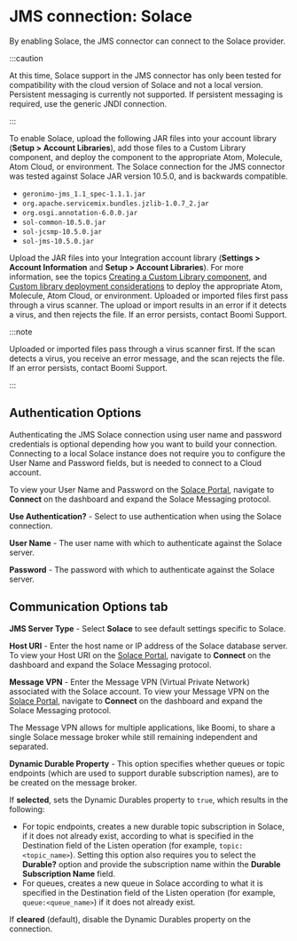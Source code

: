 # JMS connection: Solace 

<head>
  <meta name="guidename" content="Integration"/>
  <meta name="context" content="GUID-a2d69e6f-f28f-40a8-971e-9a8a1f7dc672"/>
</head>


By enabling Solace, the JMS connector can connect to the Solace provider.

:::caution

At this time, Solace support in the JMS connector has only been tested for compatibility with the cloud version of Solace and not a local version. Persistent messaging is currently not supported. If persistent messaging is required, use the generic JNDI connection.

:::

To enable Solace, upload the following JAR files into your account library (**Setup > Account Libraries**), add those files to a Custom Library component, and deploy the component to the appropriate Atom, Molecule, Atom Cloud, or environment. The Solace connection for the JMS connector was tested against Solace JAR version 10.5.0, and is backwards compatible.

-   `geronimo-jms_1.1_spec-1.1.1.jar`
-   `org.apache.servicemix.bundles.jzlib-1.0.7_2.jar`
-   `org.osgi.annotation-6.0.0.jar`
-   `sol-common-10.5.0.jar`
-   `sol-jcsmp-10.5.0.jar`
-   `sol-jms-10.5.0.jar`

Upload the JAR files into your Integration account library (**Settings > Account Information** and **Setup > Account Libraries**). For more information, see the topics [Creating a Custom Library component](../../Integration/Process%20building/t-atm-Creating_a_Custom_Library_Component_8fce64fb-4b85-4977-9876-e0d616526228.md), and [Custom library deployment considerations](../../Integration/Process%20building/c-atm-Custom_library_deployment_considerations_7fccfe31-e438-4fa6-bab0-7f395eef5fe3.md) to deploy the appropriate Atom, Molecule, Atom Cloud, or environment. Uploaded or imported files first pass through a virus scanner. The upload or import results in an error if it detects a virus, and then rejects the file. If an error persists, contact Boomi Support.

:::note

Uploaded or imported files pass through a virus scanner first. If the scan detects a virus, you receive an error message, and the scan rejects the file. If an error persists, contact Boomi Support.

:::

## Authentication Options 

Authenticating the JMS Solace connection using user name and password credentials is optional depending how you want to build your connection. Connecting to a local Solace instance does not require you to configure the User Name and Password fields, but is needed to connect to a Cloud account.

To view your User Name and Password on the [Solace Portal](https://console.solace.cloud/services/8v6yiwx7m5), navigate to **Connect** on the dashboard and expand the Solace Messaging protocol.

**Use Authentication?** - 
Select to use authentication when using the Solace connection.

**User Name** - 
The user name with which to authenticate against the Solace server.

**Password** - 
The password with which to authenticate against the Solace server.

## Communication Options tab 

**JMS Server Type** - 
Select **Solace** to see default settings specific to Solace.

**Host URI** - 
Enter the host name or IP address of the Solace database server. To view your Host URI on the [Solace Portal](https://console.solace.cloud/services/8v6yiwx7m5), navigate to **Connect** on the dashboard and expand the Solace Messaging protocol.

**Message VPN** - 
Enter the Message VPN \(Virtual Private Network\) associated with the Solace account. To view your Message VPN on the [Solace Portal](https://console.solace.cloud/services/8v6yiwx7m5), navigate to **Connect** on the dashboard and expand the Solace Messaging protocol.

The Message VPN allows for multiple applications, like Boomi, to share a single Solace message broker while still remaining independent and separated.

**Dynamic Durable Property** - 
This option specifies whether queues or topic endpoints \(which are used to support durable subscription names\), are to be created on the message broker.

If **selected**, sets the Dynamic Durables property to `true`, which results in the following:

-   For topic endpoints, creates a new durable topic subscription in Solace, if it does not already exist, according to what is specified in the Destination field of the Listen operation (for example, `topic:<topic_name>`). Setting this option also requires you to select the **Durable?** option and provide the subscription name within the **Durable Subscription Name** field.
-   For queues, creates a new queue in Solace according to what it is specified in the Destination field of the Listen operation (for example, `queue:<queue_name>`) if it does not already exist.

If **cleared** \(default\), disable the Dynamic Durables property on the connection.